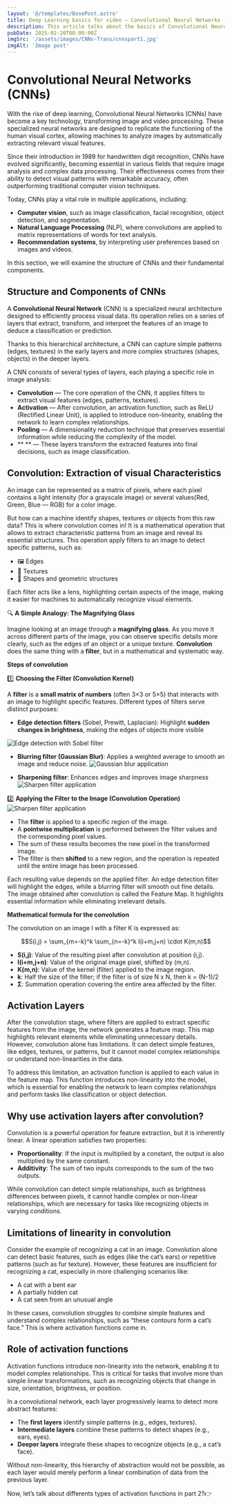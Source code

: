 ```yaml
---
layout: '@/templates/BasePost.astro'
title: Deep Learning basics for video — Convolutional Neural Networks (CNNs) — Part 1
description: This article talks about the basics of Convolutional Neural Networks (CNNs), a key deep learning technology inspired by the human visual system. It explains how CNNs analyze images by applying filters through convolution to detect features like edges, textures, and shapes. The article also covers the importance of activation layers, which add non-linearity and allow CNNs to learn complex patterns for tasks like object recognition. Future parts will explore different types of activation functions and deeper concepts.  
pubDate: 2025-02-20T00:00:00Z
imgSrc: '/assets/images/CNNs-Trans/cnnspart1.jpg'
imgAlt: 'Image post'
---
```


# Convolutional Neural Networks (CNNs)

With the rise of deep learning, Convolutional Neural Networks (CNNs) have become a key technology, transforming image and video processing. These specialized neural networks are designed to replicate the functioning of the human visual cortex, allowing machines to analyze images by automatically extracting relevant visual features.

Since their introduction in 1989 for handwritten digit recognition, CNNs have evolved significantly, becoming essential in various fields that require image analysis and complex data processing. Their effectiveness comes from their ability to detect visual patterns with remarkable accuracy, often outperforming traditional computer vision techniques.

Today, CNNs play a vital role in multiple applications, including:

- **Computer vision**, such as image classification, facial recognition, object detection, and segmentation.
- **Natural Language Processing** (NLP), where convolutions are applied to matrix representations of words for text analysis.
- **Recommendation systems**, by interpreting user preferences based on images and videos.

In this section, we will examine the structure of CNNs and their fundamental components.

## Structure and Components of CNNs

A **Convolutional Neural Network** (CNN) is a specialized neural architecture designed to efficiently process visual data. Its operation relies on a series of layers that extract, transform, and interpret the features of an image to deduce a classification or prediction.

Thanks to this hierarchical architecture, a CNN can capture simple patterns (edges, textures) in the early layers and more complex structures (shapes, objects) in the deeper layers.

A CNN consists of several types of layers, each playing a specific role in image analysis:

- **Convolution** — The core operation of the CNN, it applies filters to extract visual features (edges, patterns, textures).
- **Activation** — After convolution, an activation function, such as ReLU (Rectified Linear Unit), is applied to introduce non-linearity, enabling the network to learn complex relationships.
- **Pooling** — A dimensionality reduction technique that preserves essential information while reducing the complexity of the model.
- **  ** — These layers transform the extracted features into final decisions, such as image classification.

## Convolution: Extraction of visual Characteristics
An image can be represented as a matrix of pixels, where each pixel contains a light intensity (for a grayscale image) or several values ​​(Red, Green, Blue — RGB) for a color image.

But how can a machine identify shapes, textures or objects from this raw data?
This is where convolution comes in! It is a mathematical operation that allows to extract characteristic patterns from an image and reveal its essential structures. This operation apply filters to an image to detect specific patterns, such as:

- 🖼️ Edges
- 🎨 Textures
- 🔳 Shapes and geometric structures

Each filter acts like a lens, highlighting certain aspects of the image, making it easier for machines to automatically recognize visual elements.

🔍 **A Simple Analogy: The Magnifying Glass**

Imagine looking at an image through a **magnifying glass**. As you move it across different parts of the image, you can observe specific details more clearly, such as the edges of an object or a unique texture.
**Convolution** does the same thing with a **filter**, but in a mathematical and systematic way.

**Steps of convolution**

1️⃣ **Choosing the Filter (Convolution Kernel)**

A **filter** is a **small matrix of numbers** (often 3×3 or 5×5) that interacts with an image to highlight specific features. Different types of filters serve distinct purposes:

- **Edge detection filters** (Sobel, Prewitt, Laplacian): Highlight **sudden changes in brightness**, making the edges of objects more visible

![Edge detection with Sobel filter](/assets/images/CNNs-Trans/grayeffect.jpg)

- **Blurring filter (Gaussian Blur)**: Applies a weighted average to smooth an image and reduce noise.
![Gaussian blur application](/assets/images/CNNs-Trans/blurring.jpg)

- **Sharpening filter**: Enhances edges and improves image sharpness
![Sharpen filter application](/assets/images/CNNs-Trans/sharpening.jpg)

2️⃣ **Applying the Filter to the Image (Convolution Operation)**
![Sharpen filter application](/assets/images/CNNs-Trans/filterapply.gif)

- The **filter** is applied to a specific region of the image.
- A **pointwise multiplication** is performed between the filter values and the corresponding pixel values.
- The sum of these results becomes the new pixel in the transformed image.
- The filter is then **shifted** to a new region, and the operation is repeated until the entire image has been processed.

Each resulting value depends on the applied filter. An edge detection filter will highlight the edges, while a blurring filter will smooth out fine details. The image obtained after convolution is called the Feature Map. It highlights essential information while eliminating irrelevant details.

**Mathematical formula for the convolution**

The convolution on an image I with a filter K is expressed as:

$$S(i,j) = \sum_{m=-k}^k \sum_{n=-k}^k I(i+m,j+n) \cdot K(m,n)$$

- **S(i,j)**: Value of the resulting pixel after convolution at position (i,j).
- **I(i+m,j+n)**: Value of the original image pixel, shifted by (m,n).
- **K(m,n)**: Value of the kernel (filter) applied to the image region.
- **k**: Half the size of the filter; if the filter is of size N x N, then k = (N-1)/2
- **Σ**: Summation operation covering the entire area affected by the filter.

## Activation Layers
After the convolution stage, where filters are applied to extract specific features from the image, the network generates a feature map. This map highlights relevant elements while eliminating unnecessary details. However, convolution alone has limitations. It can detect simple features, like edges, textures, or patterns, but it cannot model complex relationships or understand non-linearities in the data.

To address this limitation, an activation function is applied to each value in the feature map. This function introduces non-linearity into the model, which is essential for enabling the network to learn complex relationships and perform tasks like classification or object detection.

## Why use activation layers after convolution?

Convolution is a powerful operation for feature extraction, but it is inherently linear. A linear operation satisfies two properties:

- **Proportionality**: If the input is multiplied by a constant, the output is also multiplied by the same constant.
- **Additivity**: The sum of two inputs corresponds to the sum of the two outputs.

While convolution can detect simple relationships, such as brightness differences between pixels, it cannot handle complex or non-linear relationships, which are necessary for tasks like recognizing objects in varying conditions.

## Limitations of linearity in convolution

Consider the example of recognizing a cat in an image. Convolution alone can detect basic features, such as edges (like the cat’s ears) or repetitive patterns (such as fur texture). However, these features are insufficient for recognizing a cat, especially in more challenging scenarios like:

- A cat with a bent ear
- A partially hidden cat
- A cat seen from an unusual angle

In these cases, convolution struggles to combine simple features and understand complex relationships, such as “these contours form a cat’s face.” This is where activation functions come in.

## Role of activation functions

Activation functions introduce non-linearity into the network, enabling it to model complex relationships. This is critical for tasks that involve more than simple linear transformations, such as recognizing objects that change in size, orientation, brightness, or position.

In a convolutional network, each layer progressively learns to detect more abstract features:

- The **first layers** identify simple patterns (e.g., edges, textures).
- **Intermediate layers** combine these patterns to detect shapes (e.g., ears, eyes).
- **Deeper layers** integrate these shapes to recognize objects (e.g., a cat’s face).

Without non-linearity, this hierarchy of abstraction would not be possible, as each layer would merely perform a linear combination of data from the previous layer.


Now, let’s talk about differents types of activation functions in part 2?👉